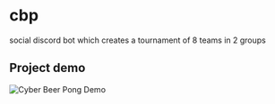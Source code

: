 # cbp

social discord bot which creates a tournament of 8 teams in 2 groups

## Project demo

![Cyber Beer Pong Demo](https://webmshare.com/play/EGZBa)
